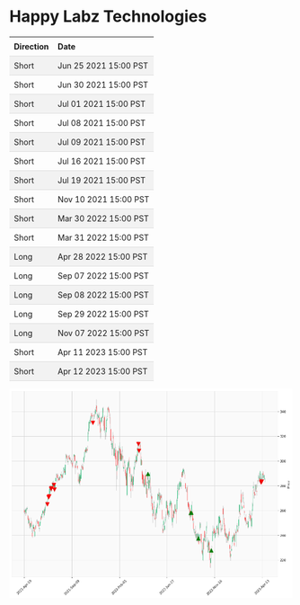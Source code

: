 
<style>
.hits {
            border-collapse: collapse;
            width: 100%;
        }
        .hits th, td {
            padding: 8px;
            text-align: left;
            border-bottom: 1px solid #ddd;
        }
        .hits tr:nth-child(even) {
            background-color: #f2f2f2;
        }
</style>
    
# Happy Labz Technologies
    
<table class="hits">
    <tr>
        <th>Direction</th>
        <th>Date</th>
      </tr>
    <tr>
        <td>Short</td>
        <td>Jun 25 2021 15:00 PST</td>
    </tr>
    <tr>
        <td>Short</td>
        <td>Jun 30 2021 15:00 PST</td>
    </tr>
    <tr>
        <td>Short</td>
        <td>Jul 01 2021 15:00 PST</td>
    </tr>
    <tr>
        <td>Short</td>
        <td>Jul 08 2021 15:00 PST</td>
    </tr>
    <tr>
        <td>Short</td>
        <td>Jul 09 2021 15:00 PST</td>
    </tr>
    <tr>
        <td>Short</td>
        <td>Jul 16 2021 15:00 PST</td>
    </tr>
    <tr>
        <td>Short</td>
        <td>Jul 19 2021 15:00 PST</td>
    </tr>
    <tr>
        <td>Short</td>
        <td>Nov 10 2021 15:00 PST</td>
    </tr>
    <tr>
        <td>Short</td>
        <td>Mar 30 2022 15:00 PST</td>
    </tr>
    <tr>
        <td>Short</td>
        <td>Mar 31 2022 15:00 PST</td>
    </tr>
    <tr>
        <td>Long</td>
        <td>Apr 28 2022 15:00 PST</td>
    </tr>
    <tr>
        <td>Long</td>
        <td>Sep 07 2022 15:00 PST</td>
    </tr>
    <tr>
        <td>Long</td>
        <td>Sep 08 2022 15:00 PST</td>
    </tr>
    <tr>
        <td>Long</td>
        <td>Sep 29 2022 15:00 PST</td>
    </tr>
    <tr>
        <td>Long</td>
        <td>Nov 07 2022 15:00 PST</td>
    </tr>
    <tr>
        <td>Short</td>
        <td>Apr 11 2023 15:00 PST</td>
    </tr>
    <tr>
        <td>Short</td>
        <td>Apr 12 2023 15:00 PST</td>
    </tr>
    
</table>

![Plot](charts/MSFT.png)